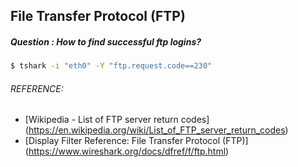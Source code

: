 ## File Transfer Protocol (FTP)
##### Question : How to find successful ftp logins?
```bash
$ tshark -i "eth0" -Y "ftp.request.code==230"
```

###### REFERENCE:

* [Wikipedia - List of FTP server return codes]
(https://en.wikipedia.org/wiki/List_of_FTP_server_return_codes)
* [Display Filter Reference: File Transfer Protocol (FTP)]
(https://www.wireshark.org/docs/dfref/f/ftp.html)
